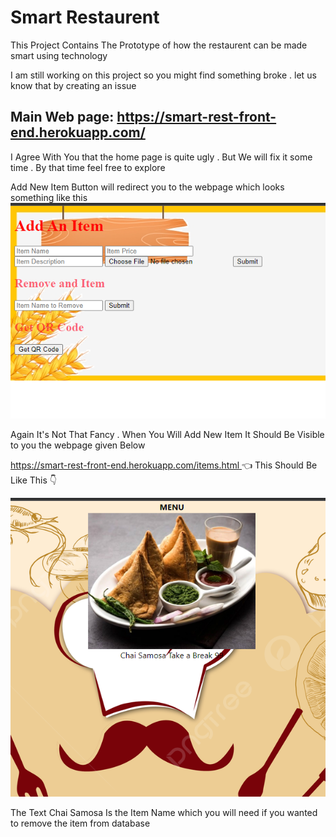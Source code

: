 # Smart Restaurent

This Project Contains The Prototype of how the restaurent can be made smart using technology

I am still working on this project so you might find something broke . let us know that by creating an issue 


## Main Web page: https://smart-rest-front-end.herokuapp.com/

I Agree With You that the home page is quite ugly . But We will fix it some time .
By that time feel free to explore

Add New Item Button will redirect you to the webpage which looks something like this ![1667441759222](image/README/1667441759222.png)

Again It's Not That Fancy .
When You Will Add New Item  It Should Be Visible to you the webpage given Below

[https://smart-rest-front-end.herokuapp.com/items.html ](https://smart-rest-front-end.herokuapp.com/items.html)👈 This Should Be Like This 👇

[
![1667441945422](image/README/1667441945422.png)](https://smart-rest-front-end.herokuapp.com/items.html)

The Text Chai Samosa Is the Item Name which you will need if you wanted to remove the item from database
